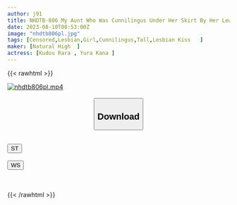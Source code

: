 ```yaml
---
author: j91
title: NHDTB-806 My Aunt Who Was Cunnilingus Under Her Skirt By Her Lewd Niece And Came At Close Range With Her Husband Can't Refuse Even If She Gets A Lesbian 2
date: 2023-08-10T00:53:00Z
image: "nhdtb806pl.jpg"
tags: [Censored,Lesbian,Girl,Cunnilingus,Tall,Lesbian Kiss	 ]
maker: [Natural High  ]
actress: [Kudou Rara , Yura Kana ]
---
```



{{< rawhtml >}}

<div class="video" data-videoid="RyJeVyVV7lIdAVB">
    <a href="javascript:;">
        <img src="https://my.j91.asia/posts/nhdtb806pl/nhdtb806pl.jpg" width="WIDTH" height="HEIGHT" alt="nhdtb806pl.mp4" loading="lazy">
    </a>
</div>

<script type="text/javascript" src="https://j91.asia/asset/on-demand-st.js"></script>

<br>
  <link rel="stylesheet" href="https://j91.asia/asset/bs5.css">
  
  <center>
  <button class="btn btn-primary" type="button" data-bs-toggle="collapse" data-bs-target=".multi-collapse" aria-expanded="false" aria-controls="multiCollapseExample1 multiCollapseExample2"><h2>Download</h2></button></center>
</p>
<div class="row">
  <div class="col">
    <div class="collapse multi-collapse" id="multiCollapseExample1">
      <div class="card card-body">
	      	      <br>
<div class="buttons">  
<a href="https://streamtape.to/v/RyJeVyVV7lIdAVB"><button class="btn-hover color-3"><i class="fa fa-download"></i> ST</button></a></div>
    </div>
  </div>
</div>
  <div class="col">
    <div class="collapse multi-collapse" id="multiCollapseExample2">
      <div class="card card-body">
	      <br>
<div class="buttons">
    <a href="https://wolfstream.tv/379941fu12b1"><button class="btn-hover color-9"><i class="fa fa-download"></i> WS</button></a></div>
<br><br>
      </div>
    </div>
  </div>
</div>

{{< /rawhtml >}}